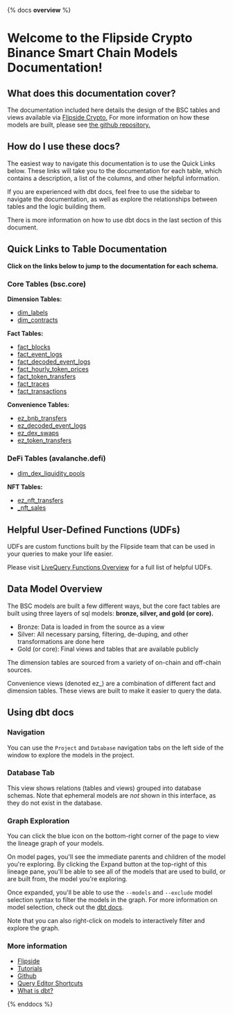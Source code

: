 {% docs __overview__ %}

# Welcome to the Flipside Crypto Binance Smart Chain Models Documentation!

## **What does this documentation cover?**
The documentation included here details the design of the BSC tables and views available via [Flipside Crypto.](https://flipsidecrypto.xyz/) For more information on how these models are built, please see [the github repository.](https://github.com/FlipsideCrypto/bsc-models)

## **How do I use these docs?**
The easiest way to navigate this documentation is to use the Quick Links below. These links will take you to the documentation for each table, which contains a description, a list of the columns, and other helpful information.

If you are experienced with dbt docs, feel free to use the sidebar to navigate the documentation, as well as explore the relationships between tables and the logic building them.

There is more information on how to use dbt docs in the last section of this document.

## **Quick Links to Table Documentation**

**Click on the links below to jump to the documentation for each schema.**

### Core Tables (bsc.core)

**Dimension Tables:**
- [dim_labels](https://flipsidecrypto.github.io/bsc-models/#!/model/model.bsc_models.core__dim_labels)
- [dim_contracts](https://flipsidecrypto.github.io/bsc-models/#!/model/model.bsc_models.core__dim_contracts)

**Fact Tables:**
- [fact_blocks](https://flipsidecrypto.github.io/bsc-models/#!/model/model.bsc_models.core__fact_blocks)
- [fact_event_logs](https://flipsidecrypto.github.io/bsc-models/#!/model/model.bsc_models.core__fact_event_logs)
- [fact_decoded_event_logs](https://flipsidecrypto.github.io/bsc-models/#!/model/model.bsc_models.core__fact_decoded_event_logs)
- [fact_hourly_token_prices](https://flipsidecrypto.github.io/bsc-models/#!/model/model.bsc_models.core__fact_hourly_token_prices)
- [fact_token_transfers](https://flipsidecrypto.github.io/bsc-models/#!/model/model.bsc_models.core__fact_token_transfers)
- [fact_traces](https://flipsidecrypto.github.io/bsc-models/#!/model/model.bsc_models.core__fact_traces)
- [fact_transactions](https://flipsidecrypto.github.io/bsc-models/#!/model/model.bsc_models.core__fact_transactions)

**Convenience Tables:**
- [ez_bnb_transfers](https://flipsidecrypto.github.io/bsc-models/#!/model/model.bsc_models.core__ez_bnb_transfers)
- [ez_decoded_event_logs](https://flipsidecrypto.github.io/bsc-models/#!/model/model.bsc_models.core__ez_decoded_event_logs)
- [ez_dex_swaps](https://flipsidecrypto.github.io/bsc-models/#!/model/model.bsc_models.core__ez_dex_swaps)
- [ez_token_transfers](https://flipsidecrypto.github.io/bsc-models/#!/model/model.bsc_models.core__ez_token_transfers)

### DeFi Tables (avalanche.defi)
- [dim_dex_liquidity_pools](https://flipsidecrypto.github.io/bsc-models/#!/model/model.bsc_models.defi__dim_dex_liquidity_pools)

**NFT Tables:**
- [ez_nft_transfers](https://flipsidecrypto.github.io/bsc-models/#!/model/model.bsc_models.nft__ez_nft_transfers)
- [_nft_sales](https://flipsidecrypto.github.io/bsc-models/#!/model/model.bsc_models.nft__ez_nft_sales)

## **Helpful User-Defined Functions (UDFs)**

UDFs are custom functions built by the Flipside team that can be used in your queries to make your life easier. 

Please visit [LiveQuery Functions Overview](https://flipsidecrypto.github.io/livequery-models/#!/overview) for a full list of helpful UDFs.

## **Data Model Overview**

The BSC models are built a few different ways, but the core fact tables are built using three layers of sql models: **bronze, silver, and gold (or core).**

- Bronze: Data is loaded in from the source as a view
- Silver: All necessary parsing, filtering, de-duping, and other transformations are done here
- Gold (or core): Final views and tables that are available publicly

The dimension tables are sourced from a variety of on-chain and off-chain sources.

Convenience views (denoted ez_) are a combination of different fact and dimension tables. These views are built to make it easier to query the data.

## **Using dbt docs**
### Navigation

You can use the ```Project``` and ```Database``` navigation tabs on the left side of the window to explore the models in the project.

### Database Tab

This view shows relations (tables and views) grouped into database schemas. Note that ephemeral models are *not* shown in this interface, as they do not exist in the database.

### Graph Exploration

You can click the blue icon on the bottom-right corner of the page to view the lineage graph of your models.

On model pages, you'll see the immediate parents and children of the model you're exploring. By clicking the Expand button at the top-right of this lineage pane, you'll be able to see all of the models that are used to build, or are built from, the model you're exploring.

Once expanded, you'll be able to use the ```--models``` and ```--exclude``` model selection syntax to filter the models in the graph. For more information on model selection, check out the [dbt docs](https://docs.getdbt.com/docs/model-selection-syntax).

Note that you can also right-click on models to interactively filter and explore the graph.


### **More information**
- [Flipside](https://flipsidecrypto.xyz)
- [Tutorials](https://docs.flipsidecrypto.com/our-data/tutorials)
- [Github](https://github.com/FlipsideCrypto/bsc-models)
- [Query Editor Shortcuts](https://docs.flipsidecrypto.com/velocity/query-editor-shortcuts)
- [What is dbt?](https://docs.getdbt.com/docs/introduction)

{% enddocs %}
